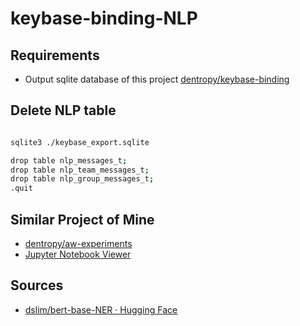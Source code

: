 # keybase-binding-NLP

## Requirements

* Output sqlite database of this project [dentropy/keybase-binding](https://github.com/dentropy/keybase-binding)

## Delete NLP table

``` bash

sqlite3 ./keybase_export.sqlite

drop table nlp_messages_t;
drop table nlp_team_messages_t;
drop table nlp_group_messages_t;
.quit

```

## Similar Project of Mine

* [dentropy/aw-experiments](https://github.com/dentropy/aw-experiments)
* [Jupyter Notebook Viewer](https://nbviewer.org/github/dentropy/aw-experiments/blob/main/Production.ipynb)

## Sources

* [dslim/bert-base-NER · Hugging Face](https://huggingface.co/dslim/bert-base-NER?text=My+name+is+Sarah+and+I+live+in+London)
